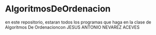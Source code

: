 # AlgoritmosDeOrdenacion
en este repositorio, estaran todos los programas que haga en la clase de Algoritmos De Ordenacioncon JESUS ANTONIO NEVAREZ ACEVES